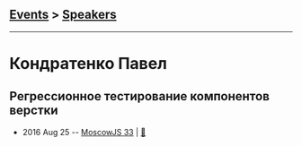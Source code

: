 ## [Events](../README.md) > [Speakers](../speakers.md)
---

# Кондратенко Павел

## Регрессионное тестирование компонентов верстки
- 2016 Aug 25 -- [MoscowJS 33](https://www.youtube.com/watch?v=aftKkyfjKK4)  | [:notebook:](https://www.slideshare.net/secret/9RpH5AGPO6RQCV)  
